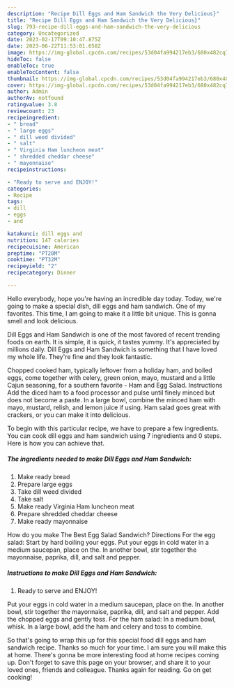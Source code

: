 ```yaml
---
description: "Recipe Dill Eggs and Ham Sandwich the Very Delicious}"
title: "Recipe Dill Eggs and Ham Sandwich the Very Delicious}"
slug: 793-recipe-dill-eggs-and-ham-sandwich-the-very-delicious
category: Uncategorized
date: 2023-02-17T09:10:47.875Z
date: 2023-06-22T11:53:01.658Z
image: https://img-global.cpcdn.com/recipes/53d04fa994217eb3/680x482cq70/dill-eggs-and-ham-sandwich-recipe-main-photo.jpg
hideToc: false
enableToc: true
enableTocContent: false
thumbnail: https://img-global.cpcdn.com/recipes/53d04fa994217eb3/680x482cq70/dill-eggs-and-ham-sandwich-recipe-main-photo.jpg
cover: https://img-global.cpcdn.com/recipes/53d04fa994217eb3/680x482cq70/dill-eggs-and-ham-sandwich-recipe-main-photo.jpg
author: Admin
authorAv: notfound
ratingvalue: 3.8
reviewcount: 23
recipeingredient:
- " bread"
- " large eggs"
- " dill weed divided"
- " salt"
- " Virginia Ham luncheon meat"
- " shredded cheddar cheese"
- " mayonnaise"
recipeinstructions:

- "Ready to serve and ENJOY!"
categories:
- Recipe
tags:
- dill
- eggs
- and

katakunci: dill eggs and 
nutrition: 147 calories
recipecuisine: American
preptime: "PT20M"
cooktime: "PT32M"
recipeyield: "2"
recipecategory: Dinner

---
```



Hello everybody, hope you're having an incredible day today. Today, we're going to make a special dish, dill eggs and ham sandwich. One of my favorites. This time, I am going to make it a little bit unique. This is gonna smell and look delicious.

Dill Eggs and Ham Sandwich is one of the most favored of recent trending foods on earth. It is simple, it is quick, it tastes yummy. It's appreciated by millions daily. Dill Eggs and Ham Sandwich is something that I have loved my whole life. They're fine and they look fantastic.

Chopped cooked ham, typically leftover from a holiday ham, and boiled eggs, come together with celery, green onion, mayo, mustard and a little Cajun seasoning, for a southern favorite - Ham and Egg Salad. Instructions Add the diced ham to a food processor and pulse until finely minced but does not become a paste. In a large bowl, combine the minced ham with mayo, mustard, relish, and lemon juice if using. Ham salad goes great with crackers, or you can make it into delicious.


To begin with this particular recipe, we have to prepare a few ingredients. You can cook dill eggs and ham sandwich using 7 ingredients and 0 steps. Here is how you can achieve that.

<!--inarticleads1-->

##### The ingredients needed to make Dill Eggs and Ham Sandwich:

1. Make ready  bread
1. Prepare  large eggs
1. Take  dill weed divided
1. Take  salt
1. Make ready  Virginia Ham luncheon meat
1. Prepare  shredded cheddar cheese
1. Make ready  mayonnaise


How do you make The Best Egg Salad Sandwich? Directions For the egg salad: Start by hard boiling your eggs. Put your eggs in cold water in a medium saucepan, place on the. In another bowl, stir together the mayonnaise, paprika, dill, and salt and pepper. 

<!--inarticleads2-->

##### Instructions to make Dill Eggs and Ham Sandwich:


1. Ready to serve and ENJOY!

Put your eggs in cold water in a medium saucepan, place on the. In another bowl, stir together the mayonnaise, paprika, dill, and salt and pepper. Add the chopped eggs and gently toss. For the ham salad: In a medium bowl, whisk. In a large bowl, add the ham and celery and toss to combine. 

So that's going to wrap this up for this special food dill eggs and ham sandwich recipe. Thanks so much for your time. I am sure you will make this at home. There's gonna be more interesting food at home recipes coming up. Don't forget to save this page on your browser, and share it to your loved ones, friends and colleague. Thanks again for reading. Go on get cooking!
